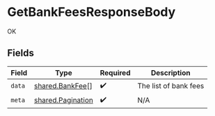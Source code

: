 # GetBankFeesResponseBody

OK


## Fields

| Field                                                  | Type                                                   | Required                                               | Description                                            |
| ------------------------------------------------------ | ------------------------------------------------------ | ------------------------------------------------------ | ------------------------------------------------------ |
| `data`                                                 | [shared.BankFee](../../models/shared/bankfee.md)[]     | :heavy_check_mark:                                     | The list of bank fees                                  |
| `meta`                                                 | [shared.Pagination](../../models/shared/pagination.md) | :heavy_check_mark:                                     | N/A                                                    |